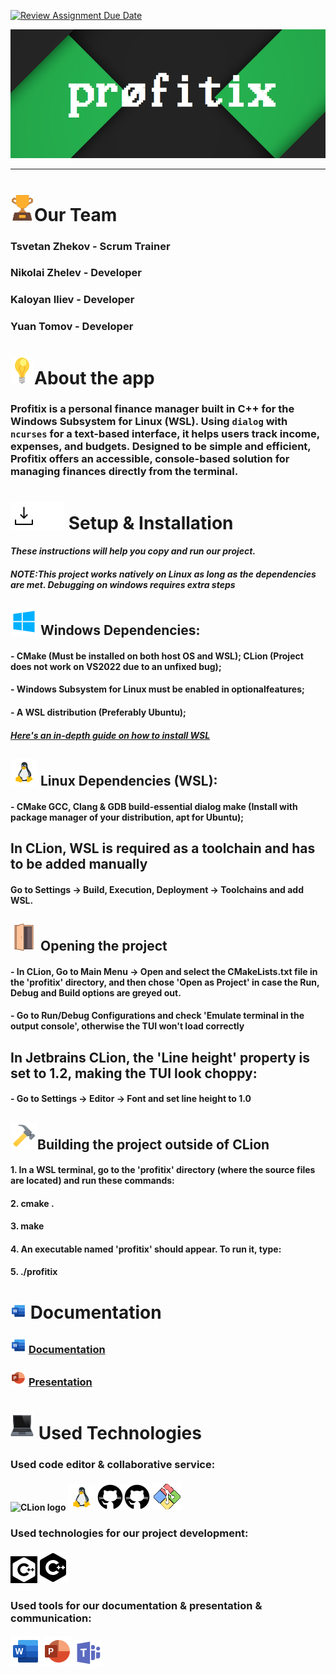 [![Review Assignment Due Date](https://classroom.github.com/assets/deadline-readme-button-22041afd0340ce965d47ae6ef1cefeee28c7c493a6346c4f15d667ab976d596c.svg)](https://classroom.github.com/a/u5k3noT3)
<p align = "center">
<img src= "resources/profitix_logo.png" alt="Profitix">
  
<hr>

# <img src= "resources/trophy_icon.png" alt="trophy icon">Our Team
 
### Tsvetan Zhekov - Scrum Trainer
### Nikolai Zhelev - Developer
### Kaloyan Iliev - Developer
### Yuan Tomov - Developer

# <img src= "resources/light-bulb_icon.png" alt="light bulb">About the app

### Profitix is a personal finance manager built in C++ for the Windows Subsystem for Linux (WSL). Using `dialog` with `ncurses` for a text-based interface, it helps users track income, expenses, and budgets. Designed to be simple and efficient, Profitix offers an accessible, console-based solution for managing finances directly from the terminal.

# <img src= "resources/download_dark.png#gh-light-mode-only" alt="download icon"><img src= "resources/download_light.png#gh-dark-mode-only" alt="download icon"> Setup & Installation

#### *These instructions will help you copy and run our project.*

#### *NOTE:This project works natively on Linux as long as the dependencies are met. Debugging on windows requires extra steps*

## <img src= "resources/windows_logo.png" alt="windows logo"> Windows Dependencies:

#### - CMake (Must be installed on both host OS and WSL); CLion (Project does not work on VS2022 due to an unfixed bug);

#### - Windows Subsystem for Linux must be enabled in optionalfeatures;

#### - A WSL distribution (Preferably Ubuntu);

#### *[Here's an in-depth guide on how to install WSL](https://learn.microsoft.com/en-us/windows/wsl/install)*

## <img src= "resources/linux_logo.png" alt="linux logo"> Linux Dependencies (WSL):

#### - CMake GCC, Clang & GDB build-essential dialog make (Install with package manager of your distribution, apt for Ubuntu);

## In CLion, WSL is required as a toolchain and has to be added manually

#### Go to Settings -> Build, Execution, Deployment -> Toolchains and add WSL.

## <img src= "resources/door_icon.png" alt="door icon"> Opening the project

#### - In CLion, Go to Main Menu -> Open and select the CMakeLists.txt file in the 'profitix' directory, and then chose 'Open as Project' in case the Run, Debug and Build options are greyed out.

#### - Go to Run/Debug Configurations and check 'Emulate terminal in the output console', otherwise the TUI won't load correctly

## In Jetbrains CLion, the 'Line height' property  is set to 1.2, making the TUI look choppy:

#### - Go to Settings -> Editor -> Font and set line height to 1.0

## <img src= "resources/hammer_icon.png" alt="hammer icon">Building the project outside of CLion

#### 1. In a WSL terminal, go to the 'profitix' directory (where the source files are located) and run these commands:

#### 2. cmake .

#### 3. make

#### 4. An executable named 'profitix' should appear. To run it, type:

#### 5. ./profitix

# <img src= "resources/word_logo.png" alt="document icon"> Documentation

### <img src= "resources/word_logo.png" alt="word logo"> [Documentation](https://codingburgas-my.sharepoint.com/:w:/g/personal/tpzhekov22_codingburgas_bg/EY5Xn24vpb9Jm7dZjGcnNgEBEdhi7QtvRrLGRenVdO3HeA?e=DrkBwy)
### <img src= "resources/powerpoint_logo.png" alt="powerpoint logo"> [Presentation](https://codingburgas-my.sharepoint.com/:p:/g/personal/tpzhekov22_codingburgas_bg/EWe4U4ZiMfVEtiA6gaSuwBkBwcewCGP52OkZa6guijc0Tg?e=rih6CA)

# <img src= "resources/laptop_icon.png" alt="laptop icon"> Used Technologies

### Used code editor & collaborative service:
#### <img src= "resources/clion_logo.png" alt="CLion logo"> <img src= "resources/linux_logo.png" alt ="Linux logo"> <img src= "resources/github_logo_dark.png#gh-light-mode-only" alt="github logo"><img src= "resources/github_logo_dark.png#gh-dark-mode-only" alt="github logo"> <img src= "resources/git_logo.png" alt="Git logo">
### Used technologies for our project development:
#### <img src= "resources/C++_icon_light.png#gh-dark-mode-only" alt="C++ icon"><img src= "resources/C++_icon_dark.png#gh-light-mode-only" alt="C++ icon">
### Used tools for our documentation & presentation & communication:
#### <img src= "resources/word_logo_big.png" alt="word logo"> <img src= "resources/powerpoint_logo_big.png" alt="powerpoint logo"> <img src= "resources/microsoft_teams_logo.png" alt="microsoft teams logo">
